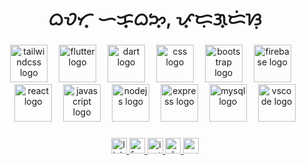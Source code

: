<h1 align="center">ᜊᜏᜆ᜔ ᜑᜃ᜔ᜊᜅ᜔, ᜉ᜔ᜇᜓᜄ᜔ᜇᜒᜐᜓ</h1>

###

<div align="center">
  <img src="https://cdn.simpleicons.org/tailwindcss/06B6D4" height="60" alt="tailwindcss logo"  />
  <img width="10" />
  <img src="https://cdn.jsdelivr.net/gh/devicons/devicon/icons/flutter/flutter-original.svg" height="60" alt="flutter logo"  />
  <img width="10" />
  <img src="https://cdn.jsdelivr.net/gh/devicons/devicon/icons/dart/dart-original.svg" height="60" alt="dart logo"  />
  <img width="10" />
  <img src="https://cdn.jsdelivr.net/gh/devicons/devicon/icons/css3/css3-original.svg" height="60" alt="css logo"  />
  <img width="10" />
  <img src="https://cdn.simpleicons.org/bootstrap/7952B3" height="60" alt="bootstrap logo"  />
 <img width="10" />
  <img src="https://cdn.jsdelivr.net/gh/devicons/devicon/icons/firebase/firebase-plain.svg" height="60" alt="firebase logo"  />
  <img width="10" />
  <img src="https://cdn.jsdelivr.net/gh/devicons/devicon/icons/react/react-original.svg" height="60" alt="react logo"  />
 <img width="10" />
  <img src="https://cdn.simpleicons.org/javascript/F7DF1E" height="60" alt="javascript logo"  />
  <img width="10" />
  <img src="https://cdn.simpleicons.org/nodedotjs/339933" height="60" alt="nodejs logo"  />
  <img width="10" />
  <img src="https://cdn.simpleicons.org/express/000000" height="60" alt="express logo"  />
  <img width="10" />
  <img src="https://cdn.simpleicons.org/mysql/4479A1" height="60" alt="mysql logo"  />
  <img width="10" />
  <img src="https://cdn.jsdelivr.net/gh/devicons/devicon/icons/vscode/vscode-original.svg" height="60" alt="vscode logo"  />
</div>

###

<div align="center">
  <a href="https://www.linkedin.com/in/neil-aron-pascual/" target="_blank">
    <img src="https://img.shields.io/static/v1?message=LinkedIn&logo=linkedin&label=&color=0077B5&logoColor=white&style=for-the-badge" height="25" alt="linkedin logo"/>
  </a>
  <a href="https://facebook.com/neilaron.pascual" target="_blank">
    <img src="https://img.shields.io/static/v1?message=Facebook&logo=facebook&label=&color=1877F2&logoColor=white&style=for-the-badge" height="25" alt="facebook logo"/>
  </a>
  <a href="https://instagram.com/neilpascual20" target="_blank">
    <img src="https://img.shields.io/static/v1?message=Instagram&logo=instagram&label=&color=E4405F&logoColor=white&style=for-the-badge" height="25" alt="instagram logo"/>
  </a>
  <a href="https://slack.com/yourworkspace" target="_blank">
    <img src="https://img.shields.io/static/v1?message=Slack&logo=slack&label=&color=4A154B&logoColor=white&style=for-the-badge" height="25" alt="slack logo"/>
  </a>
  <a href="mailto:yourname@gmail.com">
    <img src="https://img.shields.io/static/v1?message=Gmail&logo=gmail&label=&color=D14836&logoColor=white&style=for-the-badge" height="25" alt="gmail logo"/>
  </a>
</div>

###

###

